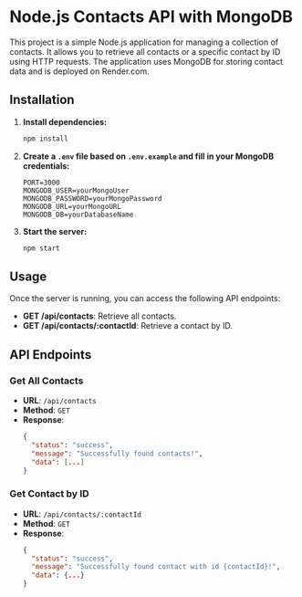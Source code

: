 # Node.js Contacts API with MongoDB

This project is a simple Node.js application for managing a collection of contacts. It allows you to retrieve all contacts or a specific contact by ID using HTTP requests. The application uses MongoDB for storing contact data and is deployed on Render.com.

## Installation

1.  **Install dependencies:**

    ```sh
    npm install
    ```

2. **Create a `.env` file based on `.env.example` and fill in your MongoDB credentials:**

    ```env
    PORT=3000
    MONGODB_USER=yourMongoUser
    MONGODB_PASSWORD=yourMongoPassword
    MONGODB_URL=yourMongoURL
    MONGODB_DB=yourDatabaseName
    ```

3. **Start the server:**

    ```sh
    npm start
    ```

## Usage

Once the server is running, you can access the following API endpoints:

- **GET /api/contacts**: Retrieve all contacts.
- **GET /api/contacts/:contactId**: Retrieve a contact by ID.

## API Endpoints

### Get All Contacts

- **URL**: `/api/contacts`
- **Method**: `GET`
- **Response**:
    ```json
    {
      "status": "success",
      "message": "Successfully found contacts!",
      "data": [...]
    }
    ```

### Get Contact by ID

- **URL**: `/api/contacts/:contactId`
- **Method**: `GET`
- **Response**:
    ```json
    {
      "status": "success",
      "message": "Successfully found contact with id {contactId}!",
      "data": {...}
    }
    ```


